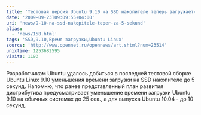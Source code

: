 ```yaml
---
title: 'Тестовая версия Ubuntu 9.10 на SSD накопителе теперь загружается за 5 секунд'
date: '2009-09-23T09:09:55+04:00'
uri: 'news/9-10-na-ssd-nakopitele-teper-za-5-sekund'
alias: 
  - 'news/158.html'
tags: 'SSD,9.10,Время загрузки,Ubuntu Linux'
source: 'http://www.opennet.ru/opennews/art.shtml?num=23514'
unixtime: 1253682595
visits: 1193
---
```

Разработчикам Ubuntu удалось добиться в последней тестовой сборке Ubuntu Linux 9.10 уменьшения времени загрузки на SSD накопителе до 5 секунд. Напомню, что ранее представленный план развития дистрибутива предусматривает уменьшение времени загрузки Ubuntu 9.10 на обычных системах до 25 сек., а для выпуска Ubuntu 10.04 - до 10 секунд.
